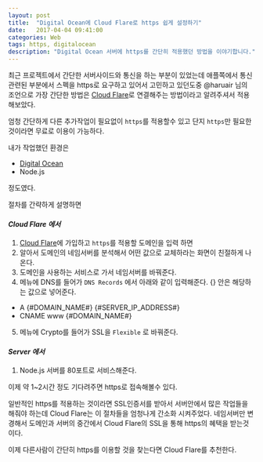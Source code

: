 ```yaml
---
layout: post
title:  "Digital Ocean에 Cloud Flare로 https 쉽게 설정하기"
date:   2017-04-04 09:41:00
categories: Web
tags: https, digitalocean
description: "Digital Ocean 서버에 https를 간단히 적용했던 방법을 이야기합니다."
---
```


최근 프로젝트에서 간단한 서버사이드와 통신을 하는 부분이 있었는데 애플쪽에서 통신관련된 부분에서 스펙을 https로 요구하고 있어서 고민하고 있던도중 @haruair 님의 조언으로 가장 간단한 방법은 [Cloud Flare](https://www.cloudflare.com/)로 연결해주는 방법이라고 알려주셔서 적용해보았다.

엄청 간단하게 다른 추가작업이 필요없이 `https`를 적용할수 있고 단지 `https`만 필요한 것이라면 무료로 이용이 가능하다.

내가 작업했던 환경은
* [Digital Ocean](https://www.digitalocean.com/)
* Node.js 

정도였다.

절차를 간략하게 설명하면

#### *Cloud Flare 에서*

1. [Cloud Flare](https://www.cloudflare.com/)에 가입하고 `https`를 적용할 도메인을 입력 하면 
2. 알아서 도메인의 네임서버를 분석해서 어떤 값으로 교체하라는 화면이 친절하게 나온다.
3. 도메인을 사용하는 서비스로 가서 네임서버를 바꿔준다.
4. 메뉴에 DNS를 들어가 `DNS Records` 에서 아래와 같이 입력해준다. {} 안은 해당하는 값으로 넣어준다.
  * A    {#DOMAIN_NAME#}    {#SERVER_IP_ADDRESS#}
  * CNAME www    {#DOMAIN_NAME#} 
5. 메뉴에  Crypto를 들어가 SSL을 `Flexible` 로 바꿔준다.

#### *Server 에서*
1. Node.js 서버를 80포트로 서비스해준다.


이제 약 1~2시간 정도 기다려주면 https로 접속해볼수 있다.

일반적인 https를 적용하는 것이라면 SSL인증서를 받아서 서버안에서 많은 작업들을 해줘야 하는데 
Cloud Flare는 이 절차들을 엄청나게 간소화 시켜주었다. 네임서버만 변경해서 도메인과 서버의 중간에서 Cloud Flare의 SSL을 통해 https의 혜택을 받는것이다.

이제 다른사람이 간단히 https를 이용할 것을 찾는다면 Cloud Flare를 추천한다.

